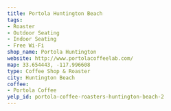 ```yaml
---
title: Portola Huntington Beach
tags:
- Roaster
- Outdoor Seating
- Indoor Seating
- Free Wi-Fi
shop_name: Portola Huntington
website: http://www.portolacoffeelab.com/
map: 33.654443, -117.996608
type: Coffee Shop & Roaster
city: Huntington Beach
coffee:
- Portola Coffee
yelp_id: portola-coffee-roasters-huntington-beach-2
---
```

